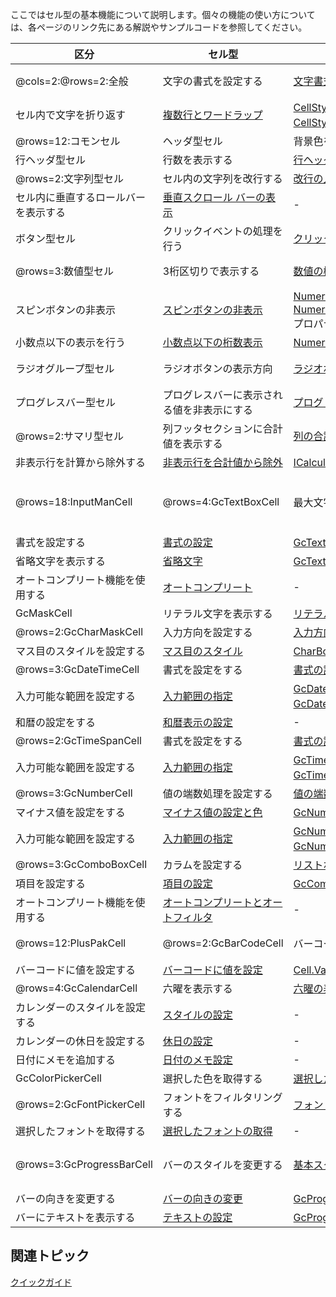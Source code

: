 ここではセル型の基本機能について説明します。個々の機能の使い方については、各ページのリンク先にある解説やサンプルコードを参照してください。

| 区分 | セル型 | 概要 | 詳細 | 利用するプロパティ |
| --- | --- | --- | --- | --------- |
| @cols=2:@rows=2:全般 | 文字の書式を設定する | [文字書式](gcdocsite__documentlink?toc-item-id=E32F062A-3075-439C-A2F2-3C7A07840510) | [CellStyle.Format](gcdocsite__documentlink?toc-item-id=228c6694-4e3c-4ee1-b9db-ab5de5756d1b)プロパティ<br>[CellStyle.FormatProvider](gcdocsite__documentlink?toc-item-id=b3a1cd11-bab3-4178-a46e-14ea3d19a2f8)プロパティ |
| セル内で文字を折り返す | [複数行とワードラップ](gcdocsite__documentlink?toc-item-id=B113B6CB-598E-48A9-917E-8EEC48DB994B) | [CellStyle.Multiline](gcdocsite__documentlink?toc-item-id=aaf86b8c-c63e-4e52-9c08-92289ae19d2a)プロパティ<br>[CellStyle.WordWrap](gcdocsite__documentlink?toc-item-id=f6050349-d518-4684-a0ea-a35c3e1de659)プロパティ |
| @rows=12:コモンセル | ヘッダ型セル | 背景色を設定する | [背景色の変更](gcdocsite__documentlink?toc-item-id=f077cc2f-2812-4db4-bbbf-4c85f70175a0) | - |
| 行ヘッダ型セル | 行数を表示する | [行ヘッダ型セル](gcdocsite__documentlink?toc-item-id=C2CB07EA-DE81-4B50-9188-43CE333A5985) | [RowHeaderCell.ValueFormat](gcdocsite__documentlink?toc-item-id=38cc57a3-8f89-49d1-b756-0ac186cc2045#GRAPECITY.WIN.MULTIROW.ROWHEADERCELL)プロパティ |
| @rows=2:文字列型セル | セル内の文字列を改行する | [改行の入力](gcdocsite__documentlink?toc-item-id=67a9ebdf-4cb6-43b9-8add-4f648899ddcb) | - |
| セル内に垂直するロールバーを表示する | [垂直スクロール バーの表示](gcdocsite__documentlink?toc-item-id=f8aafa29-710b-43fd-8254-5f1eb57f648a) | - |
| ボタン型セル | クリックイベントの処理を行う | [クリックの処理](gcdocsite__documentlink?toc-item-id=445014A1-B438-4B83-A46B-E38B1025FD6A) | [GcMultiRow.CellContentClick](gcdocsite__documentlink?toc-item-id=38cc57a3-8f89-49d1-b756-0ac186cc2045#GRAPECITY.WIN.MULTIROW.GCMULTIROW)イベント |
| @rows=3:数値型セル | 3桁区切りで表示する | [数値の桁区切り表示](gcdocsite__documentlink?toc-item-id=A3D312EE-C86F-4B9D-900E-B92DCAC0EAD5) | [NumericUpDownCell.ThousandsSeparator](gcdocsite__documentlink?toc-item-id=38cc57a3-8f89-49d1-b756-0ac186cc2045#GRAPECITY.WIN.MULTIROW.NUMERICUPDOWNCELL)プロパティ |
| スピンボタンの非表示 | [スピンボタンの非表示](gcdocsite__documentlink?toc-item-id=B3B972CE-35EC-4560-9DEA-35F794DB8AE8) | [NumericUpDownCell.ShowSpinButton](gcdocsite__documentlink?toc-item-id=38cc57a3-8f89-49d1-b756-0ac186cc2045#GRAPECITY.WIN.MULTIROW.NUMERICUPDOWNCELL)プロパティ<br>[NumericUpDownCell.ShowSpinButtonInEditState](gcdocsite__documentlink?toc-item-id=38cc57a3-8f89-49d1-b756-0ac186cc2045#GRAPECITY.WIN.MULTIROW.NUMERICUPDOWNCELL)プロパティ |
| 小数点以下の表示を行う | [小数点以下の桁数表示](gcdocsite__documentlink?toc-item-id=9594D3A1-6530-4267-86C7-05426856460C) | [NumericUpDownCell.DecimalPlaces](gcdocsite__documentlink?toc-item-id=38cc57a3-8f89-49d1-b756-0ac186cc2045#GRAPECITY.WIN.MULTIROW.NUMERICUPDOWNCELL)プロパティ |
| ラジオグループ型セル | ラジオボタンの表示方向 | [ラジオボタンの表示方向](gcdocsite__documentlink?toc-item-id=A8538AFC-9505-46E2-A14A-CDE31FA0E1E2) | [RadioGroupCell.FlowDirection](gcdocsite__documentlink?toc-item-id=38cc57a3-8f89-49d1-b756-0ac186cc2045#GRAPECITY.WIN.MULTIROW.RADIOGROUPCELL)プロパティ<br>[RadioGroupCell.ColumnCount](gcdocsite__documentlink?toc-item-id=38cc57a3-8f89-49d1-b756-0ac186cc2045#GRAPECITY.WIN.MULTIROW.RADIOGROUPCELL)プロパティ |
| プログレスバー型セル | プログレスバーに表示される値を非表示にする | [プログレスバー内テキストの非表示](gcdocsite__documentlink?toc-item-id=E842219A-3CE7-4FB1-AC16-659EAED7C59D) | [RadioGroupCell.FlowDirection](gcdocsite__documentlink?toc-item-id=38cc57a3-8f89-49d1-b756-0ac186cc2045#GRAPECITY.WIN.MULTIROW.PROGRESSBARCELL)プロパティ<br>[ProgressBarCell.ShowText](gcdocsite__documentlink?toc-item-id=38cc57a3-8f89-49d1-b756-0ac186cc2045#GRAPECITY.WIN.MULTIROW.RADIOGROUPCELL)プロパティ |
| @rows=2:サマリ型セル | 列フッタセクションに合計値を表示する | [列の合計をフッタに表示](gcdocsite__documentlink?toc-item-id=2d9e4d2f-20b1-43ff-b327-0762d80075bc) | - |
| 非表示行を計算から除外する | [非表示行を合計値から除外](gcdocsite__documentlink?toc-item-id=334B6BE9-CA5E-4F18-965D-CE35728811DF) | [ICalculation](gcdocsite__documentlink?toc-item-id=38cc57a3-8f89-49d1-b756-0ac186cc2045#GRAPECITY.WIN.MULTIROW.ICALCULATION)インターフェイス |
| @rows=18:InputManCell | @rows=4:GcTextBoxCell | 最大文字数を設定する | [最大文字数の指定](gcdocsite__documentlink?toc-item-id=8545DDC0-4623-4852-BEA5-0A7A72839963) | [GcTextBoxCell.MaxLengthUnit](gcdocsite__documentlink?toc-item-id=38cc57a3-8f89-49d1-b756-0ac186cc2045#GRAPECITY.WIN.MULTIROW.INPUTMAN.GCTEXTBOXCELL)プロパティ<br>[TextBoxCell.MaxLength](gcdocsite__documentlink?toc-item-id=38cc57a3-8f89-49d1-b756-0ac186cc2045#GRAPECITY.WIN.MULTIROW.TEXTBOXCELL)プロパティ |
| 書式を設定する | [書式の設定](gcdocsite__documentlink?toc-item-id=CCF3073D-ECF5-4C15-8DA1-177FD7ECF453) | [GcTextBoxCell.Format](gcdocsite__documentlink?toc-item-id=38cc57a3-8f89-49d1-b756-0ac186cc2045#GRAPECITY.WIN.MULTIROW.INPUTMAN.GCTEXTBOXCELL)プロパティ |
| 省略文字を表示する | [省略文字](gcdocsite__documentlink?toc-item-id=04BFC453-3ED1-48A3-BB5C-C7EBEB27D1BF) | [GcTextBoxCell.Ellipsis](gcdocsite__documentlink?toc-item-id=38cc57a3-8f89-49d1-b756-0ac186cc2045#GRAPECITY.WIN.MULTIROW.INPUTMAN.GCTEXTBOXCELL)プロパティ |
| オートコンプリート機能を使用する | [オートコンプリート](gcdocsite__documentlink?toc-item-id=09b0835f-6677-4935-a1a0-77afa65c31d9) | - |
| GcMaskCell | リテラル文字を表示する | [リテラル文字とプロンプト文字](gcdocsite__documentlink?toc-item-id=34F3EA20-B1B1-4807-B66C-0C33770DBC4B) | [FieldsEditorCell.ShowLiterals](gcdocsite__documentlink?toc-item-id=38cc57a3-8f89-49d1-b756-0ac186cc2045#GRAPECITY.WIN.MULTIROW.INPUTMAN.FIELDSEDITORCELL)プロパティ |
| @rows=2:GcCharMaskCell | 入力方向を設定する | [入力方向の設定](gcdocsite__documentlink?toc-item-id=911CDFA4-0D67-44BC-9134-FC41B1D56B58) | [GcCharMaskCell.InputDirection](gcdocsite__documentlink?toc-item-id=38cc57a3-8f89-49d1-b756-0ac186cc2045#GRAPECITY.WIN.MULTIROW.INPUTMAN.GCCHARMASKCELL)プロパティ |
| マス目のスタイルを設定する | [マス目のスタイル](gcdocsite__documentlink?toc-item-id=8DF94C76-B7D6-4897-AE89-73B5E0127018) | [CharBox.Style](gcdocsite__documentlink?toc-item-id=38cc57a3-8f89-49d1-b756-0ac186cc2045#GRAPECITY.WIN.MULTIROW.INPUTMAN.CHARBOX)プロパティ |
| @rows=3:GcDateTimeCell | 書式を設定をする | [書式の設定](gcdocsite__documentlink?toc-item-id=6564107E-1F0B-4A35-BD8E-059B15C79F37) | [GcDateTimeCell.Fields](gcdocsite__documentlink?toc-item-id=38cc57a3-8f89-49d1-b756-0ac186cc2045#GRAPECITY.WIN.MULTIROW.INPUTMAN.GCDATETIMECELL)プロパティ |
| 入力可能な範囲を設定する | [入力範囲の指定](gcdocsite__documentlink?toc-item-id=6564107E-1F0B-4A35-BD8E-059B15C79F37) | [GcDateTimeCell.MaxDate](gcdocsite__documentlink?toc-item-id=38cc57a3-8f89-49d1-b756-0ac186cc2045#GRAPECITY.WIN.MULTIROW.INPUTMAN.GCDATETIMECELL)プロパティ<br>[GcDateTimeCell.MinDate](gcdocsite__documentlink?toc-item-id=38cc57a3-8f89-49d1-b756-0ac186cc2045#GRAPECITY.WIN.MULTIROW.INPUTMAN.GCDATETIMECELL)プロパティ |
| 和暦の設定をする | [和暦表示の設定](gcdocsite__documentlink?toc-item-id=346274df-ba85-4704-94de-81503622da40) | - |
| @rows=2:GcTimeSpanCell | 書式を設定をする | [書式の設定](gcdocsite__documentlink?toc-item-id=0AF14D6B-A4C1-4C6D-83B1-5C8E0D2A3716) | [GcTimeSpanCell.Fields](gcdocsite__documentlink?toc-item-id=38cc57a3-8f89-49d1-b756-0ac186cc2045#GRAPECITY.WIN.MULTIROW.INPUTMAN.GCTIMESPANCELL)プロパティ |
| 入力可能な範囲を設定する | [入力範囲の指定](gcdocsite__documentlink?toc-item-id=0AF14D6B-A4C1-4C6D-83B1-5C8E0D2A3716) | [GcTimeSpanCell.MaxValue](gcdocsite__documentlink?toc-item-id=38cc57a3-8f89-49d1-b756-0ac186cc2045#GRAPECITY.WIN.MULTIROW.INPUTMAN.GCTIMESPANCELL)プロパティ<br>[GcTimeSpanCell.MinValue](gcdocsite__documentlink?toc-item-id=38cc57a3-8f89-49d1-b756-0ac186cc2045#GRAPECITY.WIN.MULTIROW.INPUTMAN.GCTIMESPANCELL)プロパティ |
| @rows=3:GcNumberCell | 値の端数処理を設定する | [値の端数処理](gcdocsite__documentlink?toc-item-id=33D9784E-B504-4E0C-A596-2D0BF8A5670F) | [GcNumberCell.RoundPattern](gcdocsite__documentlink?toc-item-id=38cc57a3-8f89-49d1-b756-0ac186cc2045#GRAPECITY.WIN.MULTIROW.INPUTMAN.GCNUMBERCELL)プロパティ |
| マイナス値を設定をする | [マイナス値の設定と色](gcdocsite__documentlink?toc-item-id=33D9784E-B504-4E0C-A596-2D0BF8A5670F) | [GcNumberCell.ValueSign](gcdocsite__documentlink?toc-item-id=38cc57a3-8f89-49d1-b756-0ac186cc2045#GRAPECITY.WIN.MULTIROW.INPUTMAN.GCNUMBERCELL)プロパティ |
| 入力可能な範囲を設定する | [入力範囲の指定](gcdocsite__documentlink?toc-item-id=33D9784E-B504-4E0C-A596-2D0BF8A5670F) | [GcNumberCell.MaxValue](gcdocsite__documentlink?toc-item-id=38cc57a3-8f89-49d1-b756-0ac186cc2045#GRAPECITY.WIN.MULTIROW.INPUTMAN.GCNUMBERCELL)プロパティ<br>[GcNumberCell.MinValue](gcdocsite__documentlink?toc-item-id=38cc57a3-8f89-49d1-b756-0ac186cc2045#GRAPECITY.WIN.MULTIROW.INPUTMAN.GCNUMBERCELL)プロパティ |
| @rows=3:GcComboBoxCell | カラムを設定する | [リストボックスの使い方](gcdocsite__documentlink?toc-item-id=EB947170-86B0-4CED-91A3-A3BC426D80F6) | [GcComboBoxCell.ListColumns](gcdocsite__documentlink?toc-item-id=38cc57a3-8f89-49d1-b756-0ac186cc2045#GRAPECITY.WIN.MULTIROW.INPUTMAN.GCCOMBOBOXCELL)プロパティ |
| 項目を設定する | [項目の設定](gcdocsite__documentlink?toc-item-id=CEB460EE-57B3-4EA6-B8C9-F89BCAAD9122) | [GcComboBoxCell.Items](gcdocsite__documentlink?toc-item-id=38cc57a3-8f89-49d1-b756-0ac186cc2045#GRAPECITY.WIN.MULTIROW.INPUTMAN.GCCOMBOBOXCELL)プロパティ |
| オートコンプリート機能を使用する | [オートコンプリートとオートフィルタ](gcdocsite__documentlink?toc-item-id=42a13070-ed32-4b84-82ad-783db2fb50f3) | - |
| @rows=12:PlusPakCell | @rows=2:GcBarCodeCell | バーコードの種類を設定する | [バーコードの種類の指定](gcdocsite__documentlink?toc-item-id=F7203485-5296-48CC-854F-D1AFF19E8561) | [GcBarCodeCell.Type](gcdocsite__documentlink?toc-item-id=38cc57a3-8f89-49d1-b756-0ac186cc2045#GRAPECITY.WIN.MULTIROW.PLUSPAK.GCBARCODECELL)プロパティ |
| バーコードに値を設定する | [バーコードに値を設定](gcdocsite__documentlink?toc-item-id=F7203485-5296-48CC-854F-D1AFF19E8561) | [Cell.Value](gcdocsite__documentlink?toc-item-id=38cc57a3-8f89-49d1-b756-0ac186cc2045#GRAPECITY.WIN.MULTIROW.CELL)プロパティ |
| @rows=4:GcCalendarCell | 六曜を表示する | [六曜の表示と取得](gcdocsite__documentlink?toc-item-id=36F73F20-19A2-4571-9DCB-591E1EE1E837) | [GcCalendarCell.ShowRokuyou](gcdocsite__documentlink?toc-item-id=38cc57a3-8f89-49d1-b756-0ac186cc2045#GRAPECITY.WIN.MULTIROW.PLUSPAK.GCCALENDARCELL)プロパティ |
| カレンダーのスタイルを設定する | [スタイルの設定](gcdocsite__documentlink?toc-item-id=6a94c6aa-81e3-41bc-a45a-09aff2ba497d) | - |
| カレンダーの休日を設定する | [休日の設定](gcdocsite__documentlink?toc-item-id=9f75582f-079b-4e5a-a0c8-8daf097f923f) | - |
| 日付にメモを追加する | [日付のメモ設定](gcdocsite__documentlink?toc-item-id=bcc64849-d39e-43d1-9a4b-ed57c6e6e911) | - |
| GcColorPickerCell | 選択した色を取得する | [選択した色の取得](gcdocsite__documentlink?toc-item-id=c575e716-9e9d-47f2-a681-8ea19dd8b276) | - |
| @rows=2:GcFontPickerCell | フォントをフィルタリングする | [フォントのフィルタリング](gcdocsite__documentlink?toc-item-id=B1A115A9-59D6-488B-8D39-E6A3AEB9826C) | [GcFontPickerCell.ItemFilter](gcdocsite__documentlink?toc-item-id=38cc57a3-8f89-49d1-b756-0ac186cc2045#GRAPECITY.WIN.MULTIROW.PLUSPAK.GCFONTPICKERCELL)プロパティ |
| 選択したフォントを取得する | [選択したフォントの取得](gcdocsite__documentlink?toc-item-id=b1a115a9-59d6-488b-8d39-e6a3aeb9826c) | - |
| @rows=3:GcProgressBarCell | バーのスタイルを変更する | [基本スタイル](gcdocsite__documentlink?toc-item-id=40D10B7D-A9FC-4F14-A959-D960291EDD43) | [GcProgressBarCell.FlatStyle](gcdocsite__documentlink?toc-item-id=38cc57a3-8f89-49d1-b756-0ac186cc2045#GRAPECITY.WIN.MULTIROW.PLUSPAK.GCPROGRESSBARCELL)プロパティ<br>[GcProgressBarCell.ProgressBarStyle](gcdocsite__documentlink?toc-item-id=38cc57a3-8f89-49d1-b756-0ac186cc2045#GRAPECITY.WIN.MULTIROW.PLUSPAK.GCPROGRESSBARCELL)プロパティ |
| バーの向きを変更する | [バーの向きの変更](gcdocsite__documentlink?toc-item-id=40D10B7D-A9FC-4F14-A959-D960291EDD43) | [GcProgressBarCell.Orientation](gcdocsite__documentlink?toc-item-id=38cc57a3-8f89-49d1-b756-0ac186cc2045#GRAPECITY.WIN.MULTIROW.PLUSPAK.GCPROGRESSBARCELL)プロパティ |
| バーにテキストを表示する | [テキストの設定](gcdocsite__documentlink?toc-item-id=2FB5ADE1-A90B-4137-96D6-F22C98A918C1) | [GcProgressBarCell.DisplayTextFormat](gcdocsite__documentlink?toc-item-id=38cc57a3-8f89-49d1-b756-0ac186cc2045#GRAPECITY.WIN.MULTIROW.PLUSPAK.GCPROGRESSBARCELL)プロパティ |

## 関連トピック

[クイックガイド](gcdocsite__documentlink?toc-item-id=145b4ffb-8d3b-492e-a968-f785298e11b4)